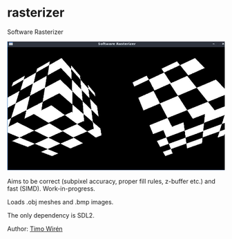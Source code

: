 # rasterizer
Software Rasterizer

![Screenshot](sample.png)

Aims to be correct (subpixel accuracy, proper fill rules, z-buffer etc.) and fast (SIMD). Work-in-progress.

Loads .obj meshes and .bmp images.

The only dependency is SDL2.

Author: [Timo Wirén](http://twiren.kapsi.fi)

